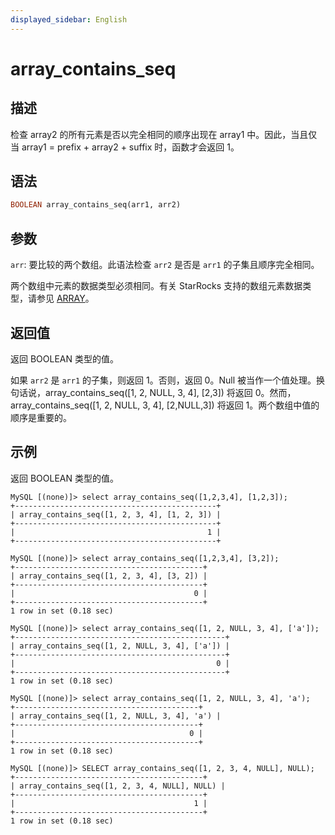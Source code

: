 ```yaml
---
displayed_sidebar: English
---
```


# array_contains_seq

## 描述

检查 array2 的所有元素是否以完全相同的顺序出现在 array1 中。因此，当且仅当 array1 = prefix + array2 + suffix 时，函数才会返回 1。

## 语法

```Haskell
BOOLEAN array_contains_seq(arr1, arr2)
```

## 参数

`arr`: 要比较的两个数组。此语法检查 `arr2` 是否是 `arr1` 的子集且顺序完全相同。

两个数组中元素的数据类型必须相同。有关 StarRocks 支持的数组元素数据类型，请参见 [ARRAY](../../../sql-reference/sql-statements/data-types/Array.md)。

## 返回值

返回 BOOLEAN 类型的值。

如果 `arr2` 是 `arr1` 的子集，则返回 1。否则，返回 0。Null 被当作一个值处理。换句话说，array_contains_seq([1, 2, NULL, 3, 4], [2,3]) 将返回 0。然而，array_contains_seq([1, 2, NULL, 3, 4], [2,NULL,3]) 将返回 1。两个数组中值的顺序是重要的。

## 示例

返回 BOOLEAN 类型的值。

```Plaintext
MySQL [(none)]> select array_contains_seq([1,2,3,4], [1,2,3]);
+---------------------------------------------+
| array_contains_seq([1, 2, 3, 4], [1, 2, 3]) |
+---------------------------------------------+
|                                           1 |
+---------------------------------------------+
```

```Plaintext
MySQL [(none)]> select array_contains_seq([1,2,3,4], [3,2]);
+------------------------------------------+
| array_contains_seq([1, 2, 3, 4], [3, 2]) |
+------------------------------------------+
|                                        0 |
+------------------------------------------+
1 row in set (0.18 sec)
```

```Plaintext
MySQL [(none)]> select array_contains_seq([1, 2, NULL, 3, 4], ['a']);
+-----------------------------------------------+
| array_contains_seq([1, 2, NULL, 3, 4], ['a']) |
+-----------------------------------------------+
|                                             0 |
+-----------------------------------------------+
1 row in set (0.18 sec)
```

```Plaintext
MySQL [(none)]> select array_contains_seq([1, 2, NULL, 3, 4], 'a');
+-----------------------------------------+
| array_contains_seq([1, 2, NULL, 3, 4], 'a') |
+-----------------------------------------+
|                                       0 |
+-----------------------------------------+
1 row in set (0.18 sec)
```
```Plaintext
MySQL [(none)]> SELECT array_contains_seq([1, 2, 3, 4, NULL], NULL);
+------------------------------------------+
| array_contains_seq([1, 2, 3, 4, NULL], NULL) |
+------------------------------------------+
|                                        1 |
+------------------------------------------+
1 row in set (0.18 sec)
```